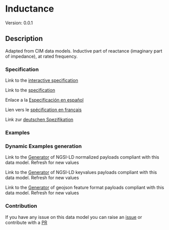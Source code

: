 # Inductance
Version: 0.0.1

## Description 

Adapted from CIM data models. Inductive part of reactance (imaginary part of impedance), at rated frequency.
### Specification

Link to the [interactive specification](https://swagger.lab.fiware.org/?url=https://smart-data-models.github.io/dataModel.EnergyCIM/Inductance/swagger.yaml)

Link to the [specification](https://github.com/smart-data-models/dataModel.EnergyCIM/blob/master/Inductance/doc/spec.md)

Enlace a la [Especificación en español](https://github.com/smart-data-models/dataModel.EnergyCIM/blob/master/Inductance/doc/spec_ES.md)

Lien vers le [spécification en français](https://github.com/smart-data-models/dataModel.EnergyCIM/blob/master/Inductance/doc/spec_FR.md)

Link zur [deutschen Spezifikation](https://github.com/smart-data-models/dataModel.EnergyCIM/blob/master/Inductance/doc/spec_DE.md)
### Examples
### Dynamic Examples generation

Link to the [Generator](https://smartdatamodels.org/extra/ngsi-ld_generator.php?schemaUrl=https://raw.githubusercontent.com/smart-data-models/dataModel.EnergyCIM/master/Inductance/schema.json&email=info@smartdatamodels.org) of NGSI-LD normalized payloads compliant with this data model. Refresh for new values

Link to the [Generator](https://smartdatamodels.org/extra/ngsi-ld_generator_keyvalues.php?schemaUrl=https://raw.githubusercontent.com/smart-data-models/dataModel.EnergyCIM/master/Inductance/schema.json&email=info@smartdatamodels.org) of NGSI-LD keyvalues payloads compliant with this data model. Refresh for new values

Link to the [Generator](https://smartdatamodels.org/extra/geojson_features_generator.php?schemaUrl=https://raw.githubusercontent.com/smart-data-models/dataModel.EnergyCIM/master/Inductance/schema.json&email=info@smartdatamodels.org) of geojson feature format payloads compliant with this data model. Refresh for new values
### Contribution

 If you have any issue on this data model you can raise an [issue](https://github.com/smart-data-models/dataModel.EnergyCIM/issues)  or contribute with a [PR](https://github.com/smart-data-models/dataModel.EnergyCIM/pulls)